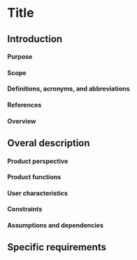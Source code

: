 # Title
## Introduction
#### Purpose
#### Scope
#### Definitions, acronyms, and abbreviations
#### References
#### Overview
## Overal description
#### Product perspective
#### Product functions
#### User characteristics
#### Constraints
#### Assumptions and dependencies
## Specific requirements
